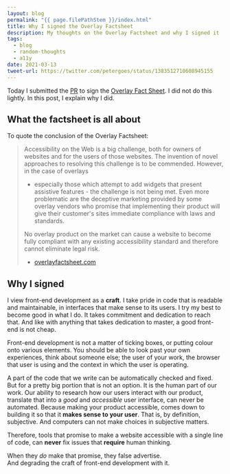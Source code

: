 ```yaml
---
layout: blog
permalink: "{{ page.filePathStem }}/index.html"
title: Why I signed the Overlay Factsheet
description: My thoughts on the Overlay Factsheet and why I signed it
tags:
  - blog
  - random-thoughts
  - a11y
date: 2021-03-13
tweet-url: https://twitter.com/petergoes/status/1383512710608945155
---
```

Today I submitted the [PR](https://github.com/karlgroves/overlayfactsheet/pull/113)
to sign the [Overlay Fact Sheet](https://overlayfactsheet.com/). I did not do
this lightly. In this post, I explain why I did.

## What the factsheet is all about

To quote the conclusion of the Overlay Factsheet:

> Accessibility on the Web is a big challenge, both for owners of websites and 
> for the users of those websites. The invention of novel approaches to 
> resolving this challenge is to be commended. However, in the case of overlays 
>
> * especially those which attempt to add widgets that present assistive 
>   features - the challenge is not being met. Even more problematic are the 
>   deceptive marketing provided by some overlay vendors who promise that 
>   implementing their product will give their customer's sites immediate 
>   compliance with laws and standards.
>
> No overlay product on the market can cause a website to become fully compliant
> with any existing accessibility standard and therefore cannot eliminate legal
> risk.
>
> * [overlayfactsheet.com](https://overlayfactsheet.com/)

## Why I signed

I view front-end development as a **craft**. I take pride in code that is readable and maintainable, in interfaces that make sense to its users. I try my best to become good in what I do. It takes commitment and dedication to reach that. And like with anything that takes dedication to master, a good front-end is not cheap.

Front-end development is not a matter of ticking boxes, or putting  colour onto various elements. You should be able to look past your own experiences, think about someone else; the user of your work, the browser that user is using and the context in which the user is operating.

A part of the code that we write can be automatically checked and fixed. But for a pretty big portion that is not an option. It is the human part of our work. Our ability to research how our users interact with our product, translate that into a _good_ and _accessible_ user interface, can never be automated. Because making your product accessible, comes down to building it so that it **makes sense to your user**. That is, by definition, subjective. And computers can not make choices in subjective matters.

Therefore, tools that promise to make a website accessible with a single line of code, can **never** fix issues that **require** human thinking.

When they _do_ make that promise, they false advertise.  
And degrading the craft of front-end development with it.